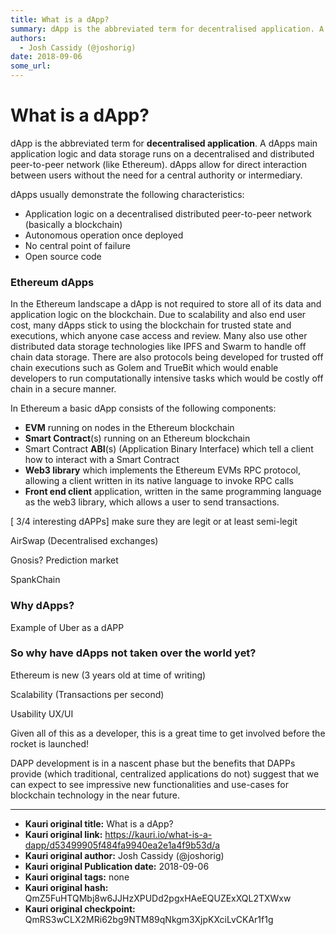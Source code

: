 ```yaml
---
title: What is a dApp?
summary: dApp is the abbreviated term for decentralised application. A dApps main application logic and data storage runs on a decentralised and distributed peer-to-peer network (like Ethereum). dApps allow for direct interaction between users without the need for a central authority or intermediary. dApps usually demonstrate the following characteristics- Application logic on a decentralised distributed peer-to-peer network (basically a blockchain) Autonomous operation once deployed No central point of
authors:
  - Josh Cassidy (@joshorig)
date: 2018-09-06
some_url: 
---
```


# What is a dApp?



dApp is the abbreviated term for **decentralised application**. A dApps main application logic and data storage runs on a decentralised and distributed peer-to-peer network (like Ethereum). dApps allow for direct interaction between users without the need for a central authority or intermediary.

dApps usually demonstrate the following characteristics:

* Application logic on a decentralised distributed peer-to-peer network (basically a blockchain)
* Autonomous operation once deployed
* No central point of failure
* Open source code

### Ethereum dApps

In the Ethereum landscape a dApp is not required to store all of its data and application logic on the blockchain. Due to scalability and also end user cost, many dApps stick to using the blockchain for trusted state and executions, which anyone case access and review. Many also use other distributed data storage technologies like IPFS and Swarm to handle off chain data storage. There are also protocols being developed for trusted off chain executions such as Golem and TrueBit which would enable developers to run computationally intensive tasks which would be costly off chain in a secure manner.

In Ethereum a basic dApp consists of the following components:

* **EVM** running on nodes in the Ethereum blockchain
* **Smart Contract**(s) running on an Ethereum blockchain
* Smart Contract **ABI**(s) (Application Binary Interface) which tell a client how to interact with a Smart Contract
* **Web3 library** which implements the Ethereum EVMs RPC protocol, allowing a client written in its native language to invoke RPC calls
* **Front end client** application, written in the same programming language as the web3 library, which allows a user to send transactions.

[ 3/4 interesting dAPPs] make sure they are legit or at least semi-legit

AirSwap (Decentralised exchanges)

Gnosis? Prediction market

SpankChain


### Why dApps?

Example of Uber as a dAPP


### So why have dApps not taken over the world yet?

Ethereum is new (3 years old at time of writing)

Scalability (Transactions per second)

Usability UX/UI

Given all of this as a developer, this is a great time to get involved before the rocket is launched!

DAPP development is in a nascent phase but the benefits that DAPPs provide (which traditional, centralized applications do not) suggest that we can expect to see impressive new functionalities and use-cases for blockchain technology in the near future.



---

- **Kauri original title:** What is a dApp?
- **Kauri original link:** https://kauri.io/what-is-a-dapp/d53499905f484fa9940ea2e1a4f9b53d/a
- **Kauri original author:** Josh Cassidy (@joshorig)
- **Kauri original Publication date:** 2018-09-06
- **Kauri original tags:** none
- **Kauri original hash:** QmZ5FuHTQMbj8w6JJHzXPUDd2pgxHAeEQUZExXQL2TXWxw
- **Kauri original checkpoint:** QmRS3wCLX2MRi62bg9NTM89qNkgm3XjpKXciLvCKAr1f1g



